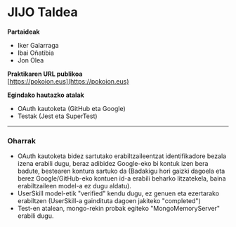 # JIJO Taldea

**Partaideak**  
- Iker Galarraga  
- Ibai Oñatibia  
- Jon Olea  

**Praktikaren URL publikoa**  
[https://pokoion.eus](https://pokoion.eus)

**Egindako hautazko atalak**  
- OAuth kautoketa (GitHub eta Google)
- Testak (Jest eta SuperTest)

---

### Oharrak

- OAuth kautoketa bidez sartutako erabiltzaileentzat identifikadore bezala izena erabili dugu, beraz adibidez Google-eko bi kontuk izen bera badute, bestearen kontura sartuko da (Badakigu hori gaizki dagoela eta berez Google/GitHub-eko kontuen id-a erabili beharko litzatekela, baina erabiltzaileen model-a ez dugu aldatu).
- UserSkill model-etik "verified" kendu dugu, ez genuen eta ezertarako erabiltzen (UserSkill-a gaindituta dagoen jakiteko "completed")
- Test-en atalean, mongo-rekin probak egiteko "MongoMemoryServer" erabili dugu.
